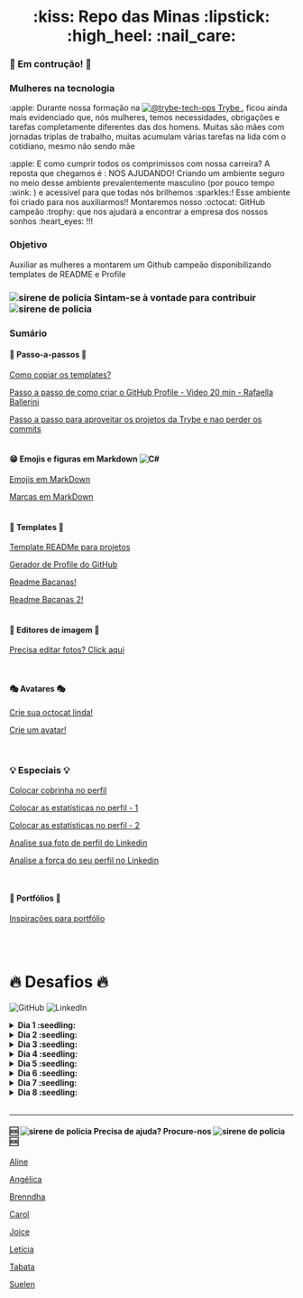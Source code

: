 <h1 align="center"> :kiss:  Repo das Minas  :lipstick:  :high_heel:  :nail_care: </h1> 

###  :construction:  Em contrução!  :construction:

### Mulheres na tecnologia

<p> :apple: Durante nossa formação na  <a href="https://www.betrybe.com/" target="_blank">
      <img src="https://avatars.githubusercontent.com/u/82593112?s=48&amp;v=4" width="24" height="24" alt="@trybe-tech-ops">
      Trybe
   </a>, ficou ainda mais evidenciado que, nós mulheres, temos necessidades, obrigações e tarefas completamente diferentes das dos homens. Muitas são mães com jornadas triplas de trabalho, muitas acumulam várias tarefas na lida com o cotidiano, mesmo não sendo mãe</p>
<p> :apple: E como cumprir todos os comprimissos com nossa carreira? A reposta que chegamos é : NOS AJUDANDO! 
 Criando um ambiente seguro no meio desse ambiente prevalentemente masculino (por pouco tempo :wink: ) e acessível para que todas nós brilhemos :sparkles:!
  Esse ambiente foi criado para nos auxiliarmos!! Montaremos nosso :octocat: GitHub campeão :trophy: que nos ajudará a encontrar a empresa dos nossos sonhos :heart_eyes: !!! </p>

### Objetivo

Auxiliar as mulheres a montarem um Github campeão disponibilizando templates de README e Profile



###  <img src="https://www.imagensanimadas.com/data/media/930/sirene-de-policia-imagem-animada-0004.gif" width="24" height="24" alt="sirene de policia" /> Sintam-se à vontade para contribuir <img src="https://www.imagensanimadas.com/data/media/930/sirene-de-policia-imagem-animada-0004.gif" width="24" height="24" alt="sirene de policia" /> 


 ### Sumário
 
 #### :feet: Passo-a-passos :feet:
 

<a href="https://github.com/onyrius/repo-das-mina/blob/f226203649794a35a1b7307b719031b63149c189/como-copiar-repo.md">Como copiar os templates?</a>  
      
<a href="https://www.youtube.com/watch?v=TsaLQAetPLU&list=PLhkO7OMKgT_rqwGYldqcFxyN4yjFgmDh8&index=4&ab_channel=RafaellaBallerini">Passo a passo de como criar o GitHub Profile - Video 20 min - Rafaella Ballerini</a>  

<a href="https://github.com/onyrius/repo-das-mina/blob/95fad25a448b0d75003ad6c41e68e33661304f27/nao-perca-seus-commits.md">Passo a passo para aproveitar os projetos da Trybe e nao perder os commits </a> <br/> <br/>
      
#### :grin: Emojis e figuras em Markdown ![C#](https://img.shields.io/badge/c%23-%23239120.svg?style=for-the-badge&logo=c-sharp&logoColor=white)
      
<a href="https://github.com/onyrius/repo-das-mina/blob/9a56c596b28926b16eb919ebdb7781bd6510a8f7/emojis.md"> Emojis em MarkDown  </a>

<a href="https://github.com/onyrius/markdown-badges"> Marcas em MarkDown </a> <br/> <br/>
      
#### :scroll: Templates :scroll:
      
 <a href="https://github.com/onyrius/repo-das-mina/blob/9a56c596b28926b16eb919ebdb7781bd6510a8f7/template-readme.md"> Template READMe para projetos  </a>
  
<a href="https://rahuldkjain.github.io/gh-profile-readme-generator/">Gerador de Profile do GitHub </a> 
      
<a href="https://github.com/matiassingers/awesome-readme">Readme Bacanas!</a>  
 
<a href="https://github.com/kautukkundan/Awesome-Profile-README-templates">Readme Bacanas 2!</a>
 <br/>
<br/>
      
 #### :wrench: Editores de imagem :wrench:
        
 <a href="https://pixlr.com/br/editor/">Precisa editar fotos? Click aqui</a>  <br/>
  
 <br/>
       
 ####  :performing_arts: Avatares  :performing_arts:
  
  <a href="https://myoctocat.com/build-your-octocat/"> Crie sua octocat linda!  </a> 
       
 <a href="https://www.bitmoji.com/"> Crie um avatar!  </a>
       
 <br/>  
       
  ###  :bulb: Especiais :bulb:
       
  <a href="https://dev.to/henriquelopes42/como-adicionar-o-snake-game-jogo-da-cobrinha-no-seu-perfil-do-github-40m2"> Colocar cobrinha no perfil</a>
        
   <a href="https://github.com/anuraghazra/github-readme-stats">Colocar as estatísticas no perfil - 1</a>
         
   <a href="http://github-readme-streak-stats.herokuapp.com/demo/">Colocar as estatísticas no perfil - 2</a>
   
   <a href="https://www.snappr.com/photo-analyzer/">Analise sua foto de perfil do Linkedin</a>
 
   <a href="http://linkedin.com/sales/ssi">Analise a força do seu perfil no Linkedin</a>
          
   <br/>
       
  #### :bust_in_silhouette: Portfólios :bust_in_silhouette:
     
 <a href="https://dev.to/gismo1337/interactive-portfolio-showcase-for-developers-4m97?signin=true#a"> Inspirações para portfólio </a>
  
 <br/><br/>
       
       
        
   # 🔥 Desafios 🔥      
   
   ![GitHub](https://img.shields.io/badge/github-%23121011.svg?style=for-the-badge&logo=github&logoColor=white) ![LinkedIn](https://img.shields.io/badge/linkedin-%230077B5.svg?style=for-the-badge&logo=linkedin&logoColor=white)
   
<details>
      
<summary><strong>Dia 1 :seedling:</strong></summary><br />

# Desafio diário | Adicionar foto, capa e título ![LinkedIn](https://img.shields.io/badge/linkedin-%230077B5.svg?style=for-the-badge&logo=linkedin&logoColor=white)

#### :seedling: Faça login e acesse o seu perfil clicando na sua foto e depois em visualizar perfil. <br/><br/>
<img src="./desafios-linkedin-github/dia-1/imagens/01.png"/><br/><br/>

#### :seedling: No seu perfil, clique no espaço para a foto e depois em adicionar foto. Existem as opções de fazer upload de uma foto ou tirar uma diretamente da sua webcam.
<img src="./desafios-linkedin-github/dia-1/imagens/02.png"/><br/><br/>


#### :seedling: Agora para a capa basta clicar no lápis circulado em laranja e escolher uma imagem. E no título no lápis circulado em azul.
<img src="./desafios-linkedin-github/dia-1/imagens/03.png" align="center"/><br/><br/>
_Há templates disponíveis no slack da Trybe que podemos usar e há também templates para linkedin no <a href="http://canva.com/">Canvas</a> (exemplo foto abaixo)_ <br/> 
<img src="./desafios-linkedin-github/dia-1/imagens/banner-linkedin-canvas.png"/><br/><br/>

#### :seedling: Uma ideia para o título é usar Estudante de Desenvolvimento Web Full Stack | Trybe - Turma XP. Basta digitar na área em vermelho e depois clicar em salvar.
<img src="./desafios-linkedin-github/dia-1/imagens/04.png"/><br/><br/>

## :seedling: Colaboradora: [Letícia Mayr](https://www.linkedin.com/in/leticia-mayr/) :green_heart:

</details>

<details>

<summary><strong>Dia 2 :seedling:</strong></summary><br />

# Desafio diário | Adicionar foto, nome, bio e localização ![GitHub](https://img.shields.io/badge/github-%23121011.svg?style=for-the-badge&logo=github&logoColor=white)

<img src="./desafios-linkedin-github/dia-2/imagens/01.png" /><br/><br/>
<img src="./desafios-linkedin-github/dia-2/imagens/02.png" /><br/><br/>
<img src="./desafios-linkedin-github/dia-2/imagens/03.png" /><br/><br/>
<img src="./desafios-linkedin-github/dia-2/imagens/04.png" /><br/><br/>
<img src="./desafios-linkedin-github/dia-2/imagens/05.png" /><br/><br/>

## :seedling: Colaboradora: [Joice Aguiar](https://www.linkedin.com/in/joicemaguiar/) :green_heart:

</details>

<details>

<summary><strong>Dia 3 :seedling:</strong></summary><br />

# Desafio diário | Mudar o setor, formação acadêmica (introdução), localidade e contato ![LinkedIn](https://img.shields.io/badge/linkedin-%230077B5.svg?style=for-the-badge&logo=linkedin&logoColor=white)

## :seedling: Faça login, acesse o seu perfil e depois clique nesse lápis para editar sua introdução.
     
<img src="./desafios-linkedin-github/dia-3/imagens/01.png" /><br/><br/>

## :seedling:  Neste janela, você pode editar muitas coisas, inclusive gravar a pronúncia do seu nome (apenas pelo app) e também adicionar os pronomes aos quais usa (e abaixo você configura quem pode ver isso, recomendo deixar _Todos_ 

<img src="./desafios-linkedin-github/dia-3/imagens/02.png" /><br/><br/>

## :seedling:  Logo abaixo terá a opção de colocar onde você trabalha atualmente (caso esteja trabalhando) e também onde estuda (é importante ticar a opção Exibir minha formação na introdução para que fique aparecendo logo no início do perfil).

<img src="./desafios-linkedin-github/dia-3/imagens/03.png" /><br/>
<img src="./desafios-linkedin-github/dia-3/imagens/04.png" /><br/><br/>

## :seedling:  Em seguida terá a opção de alterar sua localização.

<img src="./desafios-linkedin-github/dia-3/imagens/05.png" /><br/><br/>

## :seedling:  Quase finalizando, você pode atualizar o seu contato.

<img src="./desafios-linkedin-github/dia-3/imagens/06.png" /><br/><br/>

## :seedling:  Por fim, abrirá uma aba para inserir todas as informações pertinentes. Note que é onde pode fazer a personalização da URL, mas isso ficará para outro desafio.

<img src="./desafios-linkedin-github/dia-3/imagens/07.png" /><br/>
## :seedling:  Após preencher todas as opções e escolher a forma de visualização para sua rede de contatos, é só clicar em salvar, após salvar, você será redirecionada para a sessão anterior e também precisará clicar em salvar. Após isso, mais um passo já foi finalizado no seu perfil.

<img src="./desafios-linkedin-github/dia-3/imagens/08.png" /><br/><br/>

## :seedling: Colaboradora: [Brenndha Cabral](https://www.linkedin.com/in/brenndhacabral/) :green_heart:

</details>

<details>

<summary><strong>Dia 4 :seedling:</strong></summary><br />

# Desafio diário | Como personalizar o README do perfil do Github ![GitHub](https://img.shields.io/badge/github-%23121011.svg?style=for-the-badge&logo=github&logoColor=white)

 ## :seedling: Clique [aqui](https://www.youtube.com/watch?v=TsaLQAetPLU) e veja esse vídeo de 20 minutinhos (rapidinho :fire:) e você vai entender melhor como funciona o README do perfil e como personalizá-lo.

[![IMAGE ALT TEXT HERE](https://img.youtube.com/vi/TsaLQAetPLU/0.jpg)](https://www.youtube.com/watch?v=TsaLQAetPLU)

## :seedling: Colaboradora: [Brenndha Cabral](https://www.linkedin.com/in/brenndhacabral/) :green_heart:

</details>

<details>

<summary><strong>Dia 5 :seedling:</strong></summary><br />

# Desafio diário | Escrever o _Sobre_ do LinkedIn, seu texto de apresentação! ![LinkedIn](https://img.shields.io/badge/linkedin-%230077B5.svg?style=for-the-badge&logo=linkedin&logoColor=white)

 ## :seedling: Faça login, acesse o seu perfil.
     
<img src="./desafios-linkedin-github/dia-5/imagens/01.png" /><br/><br/>

## :seedling: Se não houver nenhum texto no sobre no seu LinkedIn, faça os passos seguintes:
 - Vá até a opção _Adicionar seção do perfil_;
 - Abrirá uma caixinha, você deve selecionar a opção _Adicionar sobre_;
 - Escreva seu texto na área mostrada na terceira imagem e salve.

<img src="./desafios-linkedin-github/dia-5/imagens/02.png" /><br/>
<img src="./desafios-linkedin-github/dia-5/imagens/03.png" /><br/>
<img src="./desafios-linkedin-github/dia-5/imagens/04.png" /><br/><br/>


## :seedling:  Se você  já tem um texto Sobre e quer editar, faça os passos seguintes:
 - Vá até a seção _Sobre_ do seu perfil e clique no lápis para editar;
 - Abrirá uma caixa de texto, é só escrever o seu _Sobre_ e salvar.

<img src="./desafios-linkedin-github/dia-5/imagens/05.png" /><br/>
<img src="./desafios-linkedin-github/dia-5/imagens/06.png" /><br/><br/>


## :seedling: E agora? O que escrever? Aqui vão algumas dicas:
 - Escreva uma breve apresentação sobre você;
 - Deve ser um texto pequeno e fluido;
 - Escreva em primeira pessoa;
 - Importante pensar em como você quer ser vista pelas pessoas;
 - Ideias para começar: Quais são suas paixões? Comunicar seus interesses; Linguagens de programação que domina; Qual é seu propósito?
 - Se estiver em transição de carreira, é legal falar qual foi sua motivação para fazer a transição.

<br/>

:warning: **Importante:** É um texto sobre você! A ideia aqui não é ter uma receita de bolo para seguir a risca. Deve ser um texto autêntico, que faça sentido para você. E lembre-se: geralmente o _Sobre_ é a primeira coisa que o recrutador vai olhar no seu perfil.

<br/>

## :seedling: Colaboradora: [Ligia Arcanjo Gonçalves](https://www.linkedin.com/in/ligiaarcanjo/) :green_heart:

</details>

<details>

<summary><strong>Dia 6 :seedling:</strong></summary><br />

# Desafio diário | Criando README do perfil [GitHub](https://img.shields.io/badge/github-%23121011.svg?style=for-the-badge&logo=github&logoColor=white)

<img src="./desafios-linkedin-github/dia-6/imagens/01.gif" /><br/><br/>
<img src="./desafios-linkedin-github/dia-6/imagens/02.gif" /><br/><br/>
<img src="./desafios-linkedin-github/dia-6/imagens/03.png" /><br/><br/>
<img src="./desafios-linkedin-github/dia-6/imagens/04.png" /><br/><br/>
<img src="./desafios-linkedin-github/dia-6/imagens/05.png" /><br/><br/>
<img src="./desafios-linkedin-github/dia-6/imagens/06.gif" /><br/><br/>
<img src="./desafios-linkedin-github/dia-6/imagens/07.gif" /><br/><br/>
<img src="./desafios-linkedin-github/dia-6/imagens/08.gif" /><br/><br/>
<img src="./desafios-linkedin-github/dia-6/imagens/09.gif" /><br/><br/>

## :seedling: Colaboradora: [Suelen Arruda](https://www.linkedin.com/in/suelen-arruda/) :green_heart:

</details>

<details>

<summary><strong>Dia 7 :seedling:</strong></summary><br />

# Desafio diário | Adicionar experiências profissionais ![LinkedIn](https://img.shields.io/badge/linkedin-%230077B5.svg?style=for-the-badge&logo=linkedin&logoColor=white)

Todas as experiências profissionais são válidas e devem ser incluídas no seu LinkedIn. Na descrição de cada experiência, você deve incluir suas principais atribuições e entregas em forma de tópicos, evitando parágrafos longos.
Além disso, adicionar mídias, deixam o seu perfil mais interessante.

Hackathons e projetos que você participou, também podem ser incluídos como experiências profissionais!
<br/><br/>

<img src="./desafios-linkedin-github/dia-7/imagens/01.png" /><br/><br/>
<img src="./desafios-linkedin-github/dia-7/imagens/02.png" /><br/><br/>
<img src="./desafios-linkedin-github/dia-7/imagens/03.png" /><br/><br/>
<img src="./desafios-linkedin-github/dia-7/imagens/04.png" /><br/><br/>
<img src="./desafios-linkedin-github/dia-7/imagens/05.png" /><br/><br/>

 - Para cada experiência listada utilizar até 3-4 bullet points para listar habilidades e/ou responsabilidades;
 - Em cada experiência profissional listar, pelo menos, um bullet point demonstrando como contribuiu para a empresa ou uma causa;
 - Para cada experiência listada, observar o nome da empresa /organização, o título de função, data de início e término (mês e ano).

 <br/>

## :seedling: Colaboradora: [Joice Aguiar](https://www.linkedin.com/in/joicemaguiar/) :green_heart:


</details>

<details>

<summary><strong>Dia 8 :seedling:</strong></summary><br />

# Desafio diário | Adicionar as formações acadêmicas ![LinkedIn](https://img.shields.io/badge/linkedin-%230077B5.svg?style=for-the-badge&logo=linkedin&logoColor=white)

#### :seedling: Vá até seu perfil. <br/><br/>
<img src="./desafios-linkedin-github/dia-8/imagens/01.png"/><br/><br/>

#### :seedling: Role para baixo até chegar em Formação acadêmica (fica logo após os experiências profissionais).

_Clique em editar para editar alguma experiência profissional já inserida ou clique em adicionar para inserir uma nova experiência_

<img src="./desafios-linkedin-github/dia-8/imagens/02.png"/><br/><br/>


#### :seedling: A seção de Formação acadêmica não aparece? Suba um pouquinho e clique em Adicionar seção do perfil  e adicione.

<img src="./desafios-linkedin-github/dia-8/imagens/03.png"/><br/><br/>
<img src="./desafios-linkedin-github/dia-8/imagens/04.png"/><br/><br/>

#### :seedling: Para adicionar uma nova Formação acadêmica, pasta clicar no botão inserir (passo acima) e se abrirá essa janela onde é possível inserir todas as informações pertinentes. Lembrando que é possível adicionar alguma mídia então se houver algum link a documentos, fotos, sites, apresentações e vídeos externos é interessante anexar. Não esqueça em clicar em Salvar.

<img src="./desafios-linkedin-github/dia-8/imagens/05.png"/><br/><br/>
<img src="./desafios-linkedin-github/dia-8/imagens/06.png"/><br/><br/>

#### :seedling: Quer adicionar uma nota ou excluir a Formação acadêmica? Só clicar no botão de editar (mensagem acima) que irá habilitar para você.

<img src="./desafios-linkedin-github/dia-8/imagens/07.png"/><br/><br/>

## :seedling: Colaboradora: [Brenndha Cabral](https://www.linkedin.com/in/brenndhacabral/) :green_heart:


</details>

<br/>

---
        
  #### :sos: <img src="https://www.imagensanimadas.com/data/media/930/sirene-de-policia-imagem-animada-0004.gif" width="24" height="24" alt="sirene de policia" />  Precisa de ajuda? Procure-nos <img src="https://www.imagensanimadas.com/data/media/930/sirene-de-policia-imagem-animada-0004.gif" width="24" height="24" alt="sirene de policia" />  :sos:

<a href="https://github.com/Alineol">Aline</a>

<a href="https://github.com/AngelicaCSSilva">Angélica</a>

<a href="https://github.com/brenndha-cabral">Brenndha</a>
       
<a href="https://github.com/Carolyla">Carol</a>

<a href="https://github.com/joiceaguiar">Joice</a>

<a href="https://github.com/LeticiaMayr">Letícia</a>  
 
 <a href="https://github.com/TabataSouto">Tabata</a> 
       
<a href="https://github.com/onyrius/">Suelen</a>
